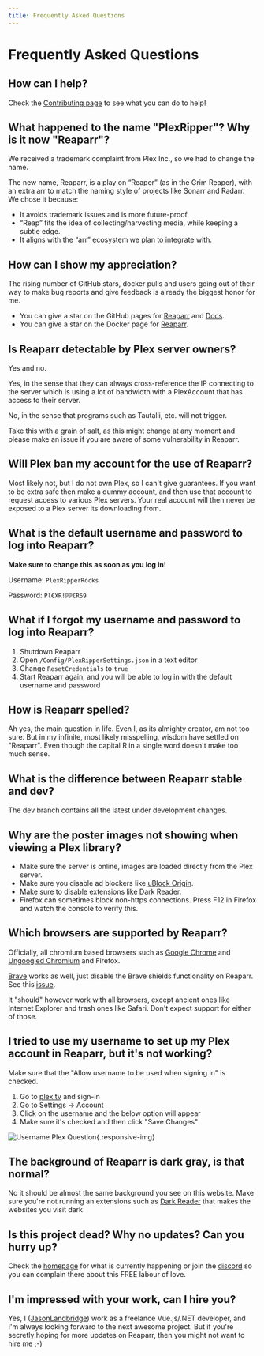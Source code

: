 ```yaml
---
title: Frequently Asked Questions
---
```


# Frequently Asked Questions

## How can I help?

Check the [Contributing page](/contributing/overview) to see what you can do to help!

## What happened to the name "PlexRipper"? Why is it now "Reaparr"?

We received a trademark complaint from Plex Inc., so we had to change the name.

The new name, Reaparr, is a play on “Reaper” (as in the Grim Reaper), with an extra arr to match the naming style of projects like Sonarr and Radarr. 
We chose it because:
 - It avoids trademark issues and is more future-proof.
 - “Reap” fits the idea of collecting/harvesting media, while keeping a subtle edge.
 - It aligns with the “arr” ecosystem we plan to integrate with.

## How can I show my appreciation?

The rising number of GitHub stars, docker pulls and users going out of their way to make bug reports and give feedback
is already the biggest honor for me.

- You can give a star on the GitHub pages for [Reaparr](https://github.com/Reaparr/Reaparr)
  and [Docs](https://github.com/Reaparr/Docs).
- You can give a star on the Docker page for [Reaparr](https://hub.docker.com/r/reaparr/reaparr/).

## Is Reaparr detectable by Plex server owners?

Yes and no.

Yes, in the sense that they can always cross-reference the IP connecting to the server which is using a lot
of bandwidth with a PlexAccount that has access to their server.

No, in the sense that programs such as Tautalli, etc. will not trigger.

Take this with a grain of salt, as this might change at any moment and please make an issue if you are aware of some
vulnerability in Reaparr.

## Will Plex ban my account for the use of Reaparr?

Most likely not, but I do not own Plex, so I can't give guarantees. If you want to be extra safe then make a dummy
account, and then use that account to request access to various Plex servers. Your real account will then never be
exposed to a Plex server its downloading from.

## What is the default username and password to log into Reaparr?  

**Make sure to change this as soon as you log in!**

Username: `PlexRipperRocks`

Password: `Pl€XR!ℙℙ€R69`

## What if I forgot my username and password to log into Reaparr?  

1. Shutdown Reaparr
2. Open `/Config/PlexRipperSettings.json` in a text editor
3. Change `ResetCredentials` to `true`
4. Start Reaparr again, and you will be able to log in with the default username and password

## How is Reaparr spelled?

Ah yes, the main question in life. Even I, as its almighty creator, am not too sure. But in my infinite, most likely
misspelling, wisdom have settled on "Reaparr". Even though the capital R in a single word doesn't make too much
sense.

## What is the difference between Reaparr stable and dev?

The dev branch contains all the latest under development changes. 

## Why are the poster images not showing when viewing a Plex library?

 - Make sure the server is online, images are loaded directly from the Plex server.
 - Make sure you disable ad blockers like [uBlock Origin](https://ublockorigin.com/).
 - Make sure to disable extensions like Dark Reader.
 - Firefox can sometimes block non-https connections. Press F12 in Firefox and watch the console to verify this.

## Which browsers are supported by Reaparr?

Officially, all chromium based browsers such as [Google Chrome](https://www.google.com/chrome/)
and [Ungoogled Chromium](https://github.com/ungoogled-software/ungoogled-chromium) and Firefox.

[Brave](https://brave.com/) works as well, just disable the Brave shields functionality on Reaparr. See
this [issue](https://github.com/brave/brave-browser/issues/19037#issuecomment-1287769602).

It "should" however work with all browsers, except ancient ones like Internet
Explorer and trash ones like Safari. Don't expect support for either of those.

## I tried to use my username to set up my Plex account in Reaparr, but it's not working?

Make sure that the "Allow username to be used when signing in" is checked.

1. Go to [plex.tv](https://www.plex.tv/) and sign-in
2. Go to Settings -> Account
3. Click on the username and the below option will appear
4. Make sure it's checked and then click "Save Changes"

![Username Plex Question](/img/faq/username-plex-question.png){.responsive-img}

## The background of Reaparr is dark gray, is that normal?

No it should be almost the same background you see on this website. Make sure you're not running an extensions such as [Dark Reader](https://chrome.google.com/webstore/detail/dark-reader/eimadpbcbfnmbkopoojfekhnkhdbieeh?hl=en) that makes the websites you visit dark

## Is this project dead? Why no updates? Can you hurry up?

Check the [homepage](/) for what is currently happening or join the [discord](https://discord.com/invite/Qa3BtxN77g) so you can complain there about this FREE labour of love.

## I'm impressed with your work, can I hire you?

Yes, I ([JasonLandbridge](https://github.com/JasonLandbridge)) work as a freelance Vue.js/.NET developer, and I'm
always looking forward to the next awesome project. But if you're secretly hoping for more updates on Reaparr, then
you might not want to hire me ;-)

